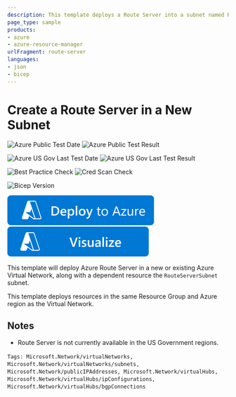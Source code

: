 ```yaml
---
description: This template deploys a Route Server into a subnet named RouteServerSubnet.
page_type: sample
products:
- azure
- azure-resource-manager
urlFragment: route-server
languages:
- json
- bicep
---
```

# Create a Route Server in a New Subnet

![Azure Public Test Date](https://azurequickstartsservice.blob.core.windows.net/badges/quickstarts/microsoft.network/route-server/PublicLastTestDate.svg)
![Azure Public Test Result](https://azurequickstartsservice.blob.core.windows.net/badges/quickstarts/microsoft.network/route-server/PublicDeployment.svg)

![Azure US Gov Last Test Date](https://azurequickstartsservice.blob.core.windows.net/badges/quickstarts/microsoft.network/route-server/FairfaxLastTestDate.svg)
![Azure US Gov Last Test Result](https://azurequickstartsservice.blob.core.windows.net/badges/quickstarts/microsoft.network/route-server/FairfaxDeployment.svg)

![Best Practice Check](https://azurequickstartsservice.blob.core.windows.net/badges/quickstarts/microsoft.network/route-server/BestPracticeResult.svg)
![Cred Scan Check](https://azurequickstartsservice.blob.core.windows.net/badges/quickstarts/microsoft.network/route-server/CredScanResult.svg)

![Bicep Version](https://azurequickstartsservice.blob.core.windows.net/badges/quickstarts/microsoft.network/route-server/BicepVersion.svg)

[![Deploy To Azure](https://raw.githubusercontent.com/Azure/azure-quickstart-templates/master/1-CONTRIBUTION-GUIDE/images/deploytoazure.svg?sanitize=true)](https://portal.azure.com/#create/Microsoft.Template/uri/https%3A%2F%2Fraw.githubusercontent.com%2FAzure%2Fazure-quickstart-templates%2Fmaster%2Fquickstarts%2Fmicrosoft.network%2Froute-server%2Fazuredeploy.json)
[![Visualize](https://raw.githubusercontent.com/Azure/azure-quickstart-templates/master/1-CONTRIBUTION-GUIDE/images/visualizebutton.svg?sanitize=true)](http://armviz.io/#/?load=https%3A%2F%2Fraw.githubusercontent.com%2FAzure%2Fazure-quickstart-templates%2Fmaster%2Fquickstarts%2Fmicrosoft.network%2Froute-server%2Fazuredeploy.json)

This template will deploy Azure Route Server in a new or existing Azure Virtual Network, along with a dependent resource the `RouteServerSubnet` subnet.

This template deploys resources in the same Resource Group and Azure region as the Virtual Network.

## Notes

* Route Server is not currently available in the US Government regions.

`Tags: Microsoft.Network/virtualNetworks, Microsoft.Network/virtualNetworks/subnets, Microsoft.Network/publicIPAddresses, Microsoft.Network/virtualHubs, Microsoft.Network/virtualHubs/ipConfigurations, Microsoft.Network/virtualHubs/bgpConnections`
